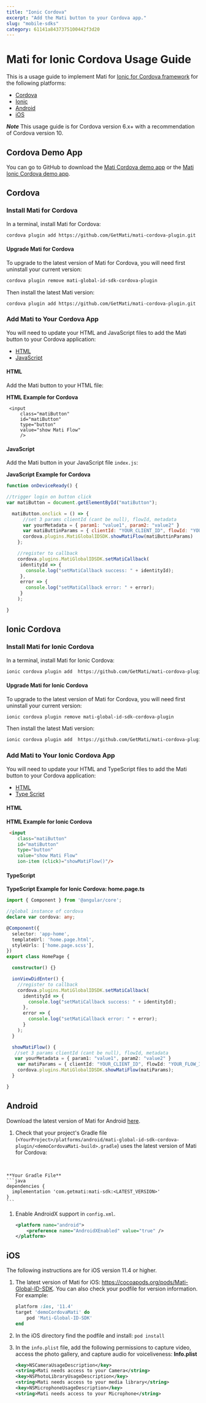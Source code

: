 ```yaml
---
title: "Ionic Cordova"
excerpt: "Add the Mati button to your Cordova app."
slug: "mobile-sdks"
category: 61141a8437375100442f3d20
---
```


# Mati for Ionic Cordova Usage Guide

This is a usage guide to implement Mati for [Ionic for Cordova framework](https://ionicframework.com/docs/v1/guide/preface.html) for the following platforms:

* [Cordova](#cordova)
* [Ionic](#ionic)
* [Android](#Android)
* [iOS](#iOS)

_**Note**_ This usage guide is for Cordova version 6.x+ with a recommendation of Cordova version 10.

## Cordova Demo App

You can go to GitHub to download the [Mati Cordova demo app](https://github.com/GetMati/mati-mobile-examples/tree/main/cordovaDemoApp) or the [Mati Ionic Cordova demo app](https://github.com/GetMati/mati-mobile-examples/tree/main/cordovaIonicDemoApp).

## Cordova

### Install Mati for Cordova

In a terminal, install Mati for Cordova:

```bash
cordova plugin add https://github.com/GetMati/mati-cordova-plugin.git
```

#### Upgrade Mati for Cordova
To upgrade to the latest version of Mati for Cordova, you will need first uninstall your current version:

```bash
cordova plugin remove mati-global-id-sdk-cordova-plugin
```

Then install the latest Mati version:
```bash
cordova plugin add https://github.com/GetMati/mati-cordova-plugin.git
```

### Add Mati to Your Cordova App

You will need to update your HTML and JavaScript files to add the Mati button to your Cordova application:

* [HTML](#cordova-html)
* [JavaScript](#cordova-javascript)

<a id="cordova-html"></a>
#### HTML

Add the Mati button to your HTML file:

**HTML Example for Cordova**
```
 <input
     class="matiButton"
     id="matiButton"
     type="button"
     value="show Mati Flow"
     />
 ```

<a id="cordova-javascript"></a>
#### JavaScript

Add the Mati button in your JavaScript file `index.js`:


**JavaScript Example for Cordova**

```js
function onDeviceReady() {

//trigger login on button click
var matiButton = document.getElementById("matiButton");

  matiButton.onclick = () => {
      //set 3 params clientId (cant be null), flowId, metadata
      var yourMetadata = { param1: "value1", param2: "value2" }
      var matiButtinParams = { clientId: "YOUR_CLIENT_ID", flowId: "YOUR_FLOW_ID", metadata: yourMetadata }
      cordova.plugins.MatiGlobalIDSDK.showMatiFlow(matiButtinParams)
    };

    //register to callback
    cordova.plugins.MatiGlobalIDSDK.setMatiCallback(
     identityId => {
       console.log("setMatiCallback success: " + identityId);
     },
     error => {
       console.log("setMatiCallback error: " + error);
     }
    );

}
 ```

## Ionic Cordova

### Install Mati for Ionic Cordova

In a terminal, install Mati for Ionic Cordova:

```bash
ionic cordova plugin add  https://github.com/GetMati/mati-cordova-plugin.git
```

#### Upgrade Mati for Ionic Cordova
To upgrade to the latest version of Mati for Cordova, you will need first uninstall your current version:

```bash
ionic cordova plugin remove mati-global-id-sdk-cordova-plugin
```
Then install the latest Mati version:

```bash
ionic cordova plugin add  https://github.com/GetMati/mati-cordova-plugin.git
```

### Add Mati to Your Ionic Cordova App

You will need to update your HTML and TypeScript files to add the Mati button to your Cordova application:

* [HTML](#ionic-cordova-html)
* [Type Script](#ionic-cordova-typescript)

<a id="ionic-cordova-html"></a>
#### HTML

**HTML Example for Ionic Cordova**
```html
 <input
    class="matiButton"
    id="matiButton"
    type="button"
    value="show Mati Flow"
    ion-item (click)="showMatiFlow()"/>
 ```
<a id="ionic-cordova-typescript"></a>
#### TypeScript

**TypeScript Example for Ionic Cordova: home.page.ts**
```ts
import { Component } from '@angular/core';

//global instance of cordova
declare var cordova: any;

@Component({
  selector: 'app-home',
  templateUrl: 'home.page.html',
  styleUrls: ['home.page.scss'],
})
export class HomePage {

  constructor() {}

  ionViewDidEnter() {
    //register to callback
    cordova.plugins.MatiGlobalIDSDK.setMatiCallback(
      identityId => {
        console.log("setMatiCallback success: " + identityId);
      },
      error => {
        console.log("setMatiCallback error: " + error);
      }
    );  
  }

  showMatiFlow() {
   //set 3 params clientId (cant be null), flowId, metadata
   var yourMetadata = { param1: "value1", param2: "value2" }
    var matiParams = { clientId: "YOUR_CLIENT_ID", flowId: "YOUR_FLOW_ID", metadata: yourMetadata }
    cordova.plugins.MatiGlobalIDSDK.showMatiFlow(matiParams);
  }

}
 ```

## Android

Download the latest version of Mati for Android [here](https://search.maven.org/artifact/com.getmati/mati-sdk).

1. Check that your project's Gradle file (`<YourProject>/platforms/android/mati-global-id-sdk-cordova-plugin/<demoCordovaMati-build>.gradle`) uses the latest version of Mati for Cordova:
<br />

    **Your Gradle File**
    ```java
    dependencies {
      implementation 'com.getmati:mati-sdk:<LATEST_VERSION>'
    }
    ```

1. Enable AndroidX support in `config.xml`.

    ```xml
    <platform name="android">
    	<preference name="AndroidXEnabled" value="true" />
    </platform>
    ```

## iOS

The following instructions are for iOS version 11.4 or higher.
1.  The latest version of Mati for iOS: https://cocoapods.org/pods/Mati-Global-ID-SDK.
  You can also check your podfile for version information. For example:
    ```ruby
    platform :ios, '11.4'
    target 'demoCordovaMati' do
        pod 'Mati-Global-ID-SDK'
    end
    ```
1. In the iOS directory find the podfile and install:
  `pod install`
1. In the `info.plist` file, add the following permissions to capture video, access the photo gallery, and capture audio for voiceliveness:
  **Info.plist**

    ```xml
    <key>NSCameraUsageDescription</key>
    <string>Mati needs access to your Camera</string>
    <key>NSPhotoLibraryUsageDescription</key>
    <string>Mati needs access to your media library</string>
    <key>NSMicrophoneUsageDescription</key>
    <string>Mati needs access to your Microphone</string>
    ```
